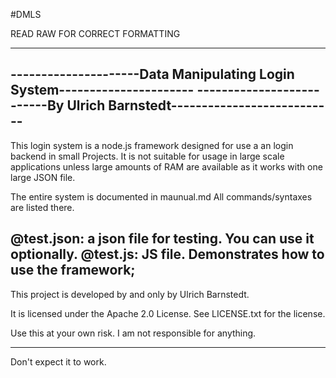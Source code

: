 #DMLS

READ RAW FOR CORRECT FORMATTING

-------------------------------------------------------------------------
---------------------Data Manipulating Login System----------------------
--------------------------By  Ulrich Barnstedt---------------------------
-------------------------------------------------------------------------


This login system is a node.js framework designed for use a an login backend in small Projects.
It is not suitable for usage in large scale applications unless large amounts of RAM are available as it works with one large JSON file.

The entire system is documented in maunual.md
All commands/syntaxes are listed there.

@test.json: a json file for testing. You can use it optionally.
@test.js: JS file. Demonstrates how to use the framework;
-------------------------------------------------------------------------

This project is developed by and only by Ulrich Barnstedt.

It is licensed under the Apache 2.0 License. See LICENSE.txt for the license.

Use this at your own risk. I am not responsible for anything.

-------------------------------------------------------------------------


Don't expect it to work.
